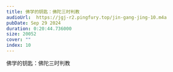 ```yaml
---
title: 佛学的钥匙：佛陀三时判教
audioUrl:  https://jgj-r2.pingfury.top/jin-gang-jing-10.m4a
pubDate: Sep 29 2024
duration: 0:20:44.736000
size: 20052
cover: ""
index: 10
---
```

佛学的钥匙：佛陀三时判教